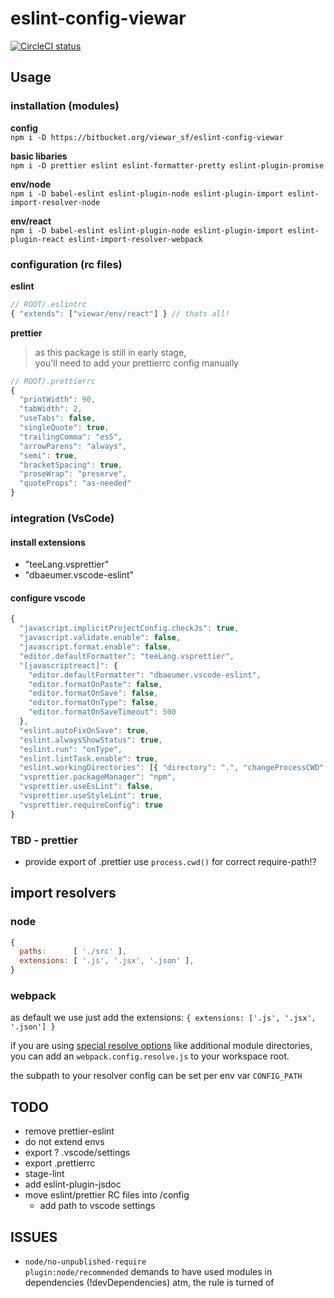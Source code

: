 # eslint-config-viewar

[![CircleCI status][circle-ci-status-img]](https://circleci.com/bb/viewar_sf/eslint-config-viewar/tree/master)

[circle-ci-status-img]: https://circleci.com/bb/viewar_sf/eslint-config-viewar.svg?style=svg

## Usage

### installation (modules)

**config**  
`npm i -D https://bitbucket.org/viewar_sf/eslint-config-viewar`

**basic libaries**  
`npm i -D prettier eslint eslint-formatter-pretty eslint-plugin-promise`

**env/node**  
`npm i -D babel-eslint eslint-plugin-node eslint-plugin-import eslint-import-resolver-node`

**env/react**  
`npm i -D babel-eslint eslint-plugin-node eslint-plugin-import eslint-plugin-react eslint-import-resolver-webpack`

### configuration (rc files)

**eslint**

```javascript
// ROOT/.eslintrc
{ "extends": ["viewar/env/react"] } // thats all!
```

**prettier**

> as this package is still in early stage,  
> you'll need to add your prettierrc config manually

```javascript
// ROOT/.prettierrc
{
  "printWidth": 90,
  "tabWidth": 2,
  "useTabs": false,
  "singleQuote": true,
  "trailingComma": "es5",
  "arrowParens": "always",
  "semi": true,
  "bracketSpacing": true,
  "proseWrap": "preserve",
  "quoteProps": "as-needed"
}
```

### integration (VsCode)

#### install extensions

- "teeLang.vsprettier"
- "dbaeumer.vscode-eslint"

#### configure vscode

```javascript
{
  "javascript.implicitProjectConfig.checkJs": true,
  "javascript.validate.enable": false,
  "javascript.format.enable": false,
  "editor.defaultFormatter": "teeLang.vsprettier",
  "[javascriptreact]": {
    "editor.defaultFormatter": "dbaeumer.vscode-eslint",
    "editor.formatOnPaste": false,
    "editor.formatOnSave": false,
    "editor.formatOnType": false,
    "editor.formatOnSaveTimeout": 500
  },
  "eslint.autoFixOnSave": true,
  "eslint.alwaysShowStatus": true,
  "eslint.run": "onType",
  "eslint.lintTask.enable": true,
  "eslint.workingDirectories": [{ "directory": ".", "changeProcessCWD": true }],
  "vsprettier.packageManager": "npm",
  "vsprettier.useEsLint": false,
  "vsprettier.useStyleLint": true,
  "vsprettier.requireConfig": true
}

```

### TBD - prettier

- provide export of .prettier
  use `process.cwd()` for correct require-path!?

## import resolvers

### node

```javascript
{
  paths:      [ './src' ],
  extensions: [ '.js', '.jsx', '.json' ],
}
```

### webpack

as default we use just add the extensions:
`{ extensions: ['.js', '.jsx', '.json'] }`

if you are using [special resolve options](https://bitbucket.org/viewar_sf/viewar-webpack/src/master/src/webpack.config.resolve.js) like additional module directories,  
you can add an `webpack.config.resolve.js` to your workspace root.

the subpath to your resolver config can be set per env var `CONFIG_PATH`

## TODO

- remove prettier-eslint
- do not extend envs
- export ? .vscode/settings
- export .prettierrc
- stage-lint
- add eslint-plugin-jsdoc
- move eslint/prettier RC files into /config
  - add path to vscode settings

## ISSUES

- `node/no-unpublished-require`  
  `plugin:node/recommended` demands to have used modules in dependencies (!devDependencies)
  atm, the rule is turned of
